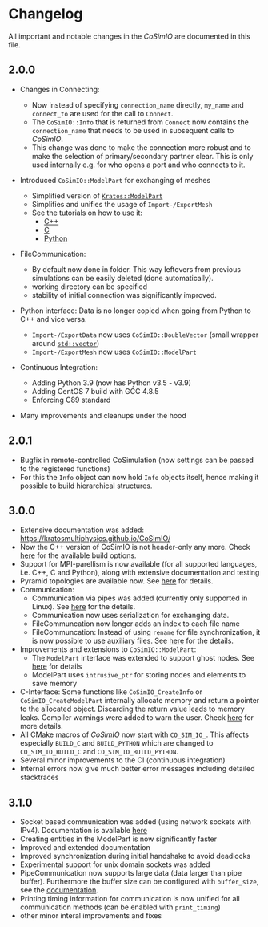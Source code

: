 # Changelog

All important and notable changes in the _CoSimIO_ are documented in this file.

## 2.0.0
- Changes in Connecting:
    - Now instead of specifying `connection_name` directly, `my_name` and `connect_to` are used for the call to `Connect`.
    - The `CoSimIO::Info` that is returned from `Connect` now contains the `connection_name` that needs to be used in subsequent calls to _CoSimIO_.
    - This change was done to make the connection more robust and to make the selection of primary/secondary partner clear. This is only used internally e.g. for who opens a port and who connects to it.
- Introduced `CoSimIO::ModelPart` for exchanging of meshes
    - Simplified version of [`Kratos::ModelPart`](https://github.com/KratosMultiphysics/Kratos/blob/master/kratos/includes/model_part.h)
    - Simplifies and unifies the usage of `Import-/ExportMesh`
    - See the tutorials on how to use it:
        - [C++](https://kratosmultiphysics.github.io/CoSimIO/model_part/model_part_cpp.html)
        - [C](https://kratosmultiphysics.github.io/CoSimIO/model_part/model_part_c.html)
        - [Python](https://kratosmultiphysics.github.io/CoSimIO/model_part/model_part_python.html)
- FileCommunication:
    - By default now done in folder. This way leftovers from previous simulations can be easily deleted (done automatically).
    - working directory can be specified
    - stability of initial connection was significantly improved.
- Python interface: Data is no longer copied when going from Python to C++ and vice versa.
    - `Import-/ExportData` now uses `CoSimIO::DoubleVector` (small wrapper around [`std::vector`](https://en.cppreference.com/w/cpp/container/vector))
    - `Import-/ExportMesh` now uses `CoSimIO::ModelPart`
- Continuous Integration:
    - Adding Python 3.9 (now has Python v3.5 - v3.9)
    - Adding CentOS 7 build with GCC 4.8.5
    - Enforcing C89 standard

- Many improvements and cleanups under the hood

## 2.0.1
- Bugfix in remote-controlled CoSimulation (now settings can be passed to the registered functions)
- For this the `Info` object can now hold `Info` objects itself, hence making it possible to build hierarchical structures.

## 3.0.0
- Extensive documentation was added: https://kratosmultiphysics.github.io/CoSimIO/
- Now the C++ version of CoSimIO is not header-only any more. Check [here](https://kratosmultiphysics.github.io/CoSimIO/build_options.html) for the available build options.
- Support for MPI-parellism is now available (for all supported languages, i.e. C++, C and Python), along with extensive documentation and testing
- Pyramid topologies are available now. See [here](https://github.com/KratosMultiphysics/CoSimIO/pull/271) for details.
- Communication:
    - Communication via pipes was added (currently only supported in Linux). See [here](https://kratosmultiphysics.github.io/CoSimIO/communication.html#pipe-based-communication) for the details.
    - Communication now uses serialization for exchanging data.
    - FileCommuncation now longer adds an index to each file name
    - FileCommuncation: Instead of using `rename` for file synchronization, it is now possible to use auxiliary files. See [here](https://github.com/KratosMultiphysics/CoSimIO/pull/254) for the details.
- Improvements and extensions to `CoSimIO::ModelPart`:
    - The `ModelPart` interface was extended to support ghost nodes. See [here](https://kratosmultiphysics.github.io/CoSimIO/model_part/model_part_cpp.html#interface-for-distributed-modelparts-mpi) for details
    - ModelPart uses `intrusive_ptr` for storing nodes and elements to save memory
- C-Interface: Some functions like `CoSimIO_CreateInfo` or `CoSimIO_CreateModelPart` internally allocate memory and return a pointer to the allocated object. Discarding the return value leads to memory leaks. Compiler warnings were added to warn the user. Check [here](https://github.com/KratosMultiphysics/CoSimIO/pull/181) for more details.
- All CMake macros of _CoSimIO_ now start with `CO_SIM_IO_`. This affects especially `BUILD_C` and `BUILD_PYTHON` which are changed to `CO_SIM_IO_BUILD_C` and `CO_SIM_IO_BUILD_PYTHON`.
- Several minor improvements to the CI (continuous integration)
- Internal errors now give much better error messages including detailed stacktraces

## 3.1.0
- Socket based communication was added (using network sockets with IPv4). Documentation is available [here](https://kratosmultiphysics.github.io/CoSimIO/communication.html#socket-based-communication)
- Creating entities in the ModelPart is now significantly faster
- Improved and extended documentation
- Improved synchronization during initial handshake to avoid deadlocks
- Experimental support for unix domain sockets was added
- PipeCommunication now supports large data (data larger than pipe buffer). Furthermore the buffer size can be configured with `buffer_size`, see the [documentation](https://kratosmultiphysics.github.io/CoSimIO/communication.html#pipe-based-communication).
- Printing timing information for communication is now unified for all communication methods (can be enabled with `print_timing`)
- other minor interal improvements and fixes
